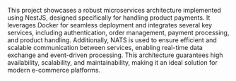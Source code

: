 This project showcases a robust microservices architecture implemented using NestJS, designed specifically for handling product payments. It leverages Docker for seamless deployment and integrates several key services, including authentication, order management, payment processing, and product handling. Additionally, NATS is used to ensure efficient and scalable communication between services, enabling real-time data exchange and event-driven processing. This architecture guarantees high availability, scalability, and maintainability, making it an ideal solution for modern e-commerce platforms.
